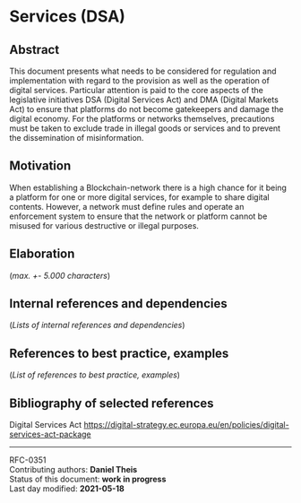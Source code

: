# Services (DSA)

## Abstract

This document presents what needs to be considered for regulation and implementation with regard to the provision as well as the operation of digital services. Particular attention is paid to the core aspects of the legislative initiatives DSA (Digital Services Act) and DMA (Digital Markets Act) to ensure that platforms do not become gatekeepers and damage the digital economy. For the platforms or networks themselves, precautions must be taken to exclude trade in illegal goods or services and to prevent the dissemination of misinformation.
    
## Motivation

When establishing a Blockchain-network there is a high chance for it being a platform for one or more digital services, for example to share digital contents. However, a network must define rules and operate an enforcement system to ensure that the network or platform cannot be misused for various destructive or illegal purposes.
    
## Elaboration

(*max. +- 5.000 characters*)
    
## Internal references and dependencies

(*Lists of internal references and dependencies*)
    
## References to best practice, examples  

(*List of references to best practice, examples*)
	
## Bibliography of selected references

Digital Services Act
https://digital-strategy.ec.europa.eu/en/policies/digital-services-act-package

________

RFC-0351   
Contributing authors: **Daniel Theis**  
Status of this document: **work in progress**  
Last day modified: **2021-05-18**